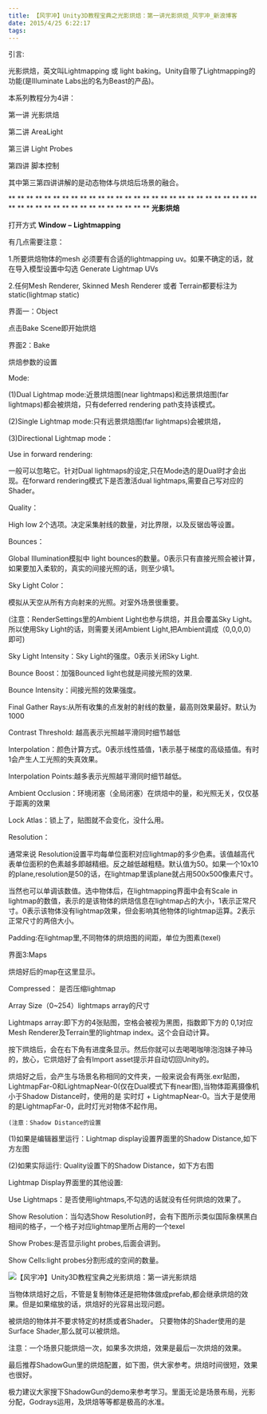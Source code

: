 ```yaml
---
title: 【风宇冲】Unity3D教程宝典之光影烘焙：第一讲光影烘焙_风宇冲_新浪博客
date: 2015/4/25 6:22:17
tags:
---
```



引言:

光影烘焙，英文叫Lightmapping 或 light baking。Unity自带了Lightmapping的功能(是Illuminate Labs出的名为Beast的产品)。

本系列教程分为4讲：

第一讲 光影烘焙

第二讲 AreaLight

第三讲 Light Probes

第四讲 脚本控制

其中第三第四讲讲解的是动态物体与烘焙后场景的融合。

  


 ** ** ** ** ** ** ** ** ** ** ** ** ** ** ** ** ** ** ** ** ** ** ** ** ** ** ** ** ** ** ** ** ** ** ** ** ** ** ** ** ** ** ** ** **光影烘焙**

  


打开方式 **Window** **–** **Lightmapping**

有几点需要注意：

1.所要烘焙物体的mesh 必须要有合适的lightmapping uv。如果不确定的话，就在导入模型设置中勾选 Generate Lightmap UVs

2.任何Mesh Renderer, Skinned Mesh Renderer 或者 Terrain都要标注为static(lightmap static)

  


界面一：Object

点击Bake Scene即开始烘焙

界面2：Bake

烘焙参数的设置

Mode:

(1)Dual Lightmap mode:近景烘焙图(near lightmaps)和远景烘焙图(far lightmaps)都会被烘焙，只有deferred rendering path支持该模式。

(2)Single Lightmap mode:只有远景烘焙图(far lightmaps)会被烘焙，

(3)Directional Lightmap mode：

Use in forward rendering:

一般可以忽略它。针对Dual lightmaps的设定,只在Mode选的是Dual时才会出现。在forward rendering模式下是否激活dual lightmaps,需要自己写对应的Shader。

Quality：

High low 2个选项。决定采集射线的数量，对比界限，以及反锯齿等设置。

Bounces：

Global Illumination模拟中 light bounces的数量。0表示只有直接光照会被计算，如果要加入柔软的，真实的间接光照的话，则至少填1。

Sky Light Color：

模拟从天空从所有方向射来的光照。对室外场景很重要。

(注意：RenderSettings里的Ambient Light也参与烘焙，并且会覆盖Sky Light。所以使用Sky Light的话，则需要关闭Ambient Light,把Ambient调成（0,0,0,0）即可)

Sky Light Intensity：Sky Light的强度。0表示关闭Sky Light.

Bounce Boost：加强Bounced light也就是间接光照的效果.

Bounce Intensity：间接光照的效果强度。

Final Gather Rays:从所有收集的点发射的射线的数量，最高则效果最好。默认为1000

Contrast Threshold: 越高表示光照越平滑同时细节越低

Interpolation：颜色计算方式。0表示线性插值，1表示基于梯度的高级插值。有时1会产生人工光照的失真效果。

Interpolation Points:越多表示光照越平滑同时细节越低。

Ambient Occlusion：环境闭塞（全局闭塞）在烘焙中的量，和光照无关，仅仅基于距离的效果

Lock Atlas：锁上了，贴图就不会变化，没什么用。

Resolution：

通常来说 Resolution设置平均每单位面积对应lightmap的多少色素。该值越高代表单位面积的色素越多即越精细。反之越低越粗糙。默认值为50。如果一个10x10的plane,resolution是50的话，在lightmap里该plane就占用500x500像素尺寸。

当然也可以单调该数值。选中物体后，在lightmapping界面中会有Scale in lightmap的数值，表示的是该物体的烘焙信息在lightmap占的大小，1表示正常尺寸。0表示该物体没有lightmap效果，但会影响其他物体的lightmap运算。2表示正常尺寸的两倍大小。

Padding:在lightmap里,不同物体的烘焙图的间距，单位为图素(texel)

界面3:Maps

烘焙好后的map在这里显示。

Compressed： 是否压缩lightmap

Array Size（0~254）lightmaps array的尺寸

Lightmaps array:即下方的4张贴图，空格会被视为黑图，指数即下方的 0,1对应Mesh Renderer及Terrain里的lightmap index。这个会自动计算。

按下烘焙后，会在右下角有进度条显示。然后你就可以去喝喝咖啡泡泡妹子神马的，放心，它烘焙好了会有Import asset提示并自动切回Unity的。

烘焙好之后，会产生与场景名称相同的文件夹，一般来说会有两张.exr贴图，LightmapFar-0和LightmapNear-0(仅在Dual模式下有near图),当物体距离摄像机小于Shadow Distance时，使用的是 实时灯 + LightmapNear-0。当大于是使用的是LightmapFar-0，此时灯光对物体不起作用。

    (注意：Shadow Distance的设置

(1)如果是编辑器里运行：Lightmap display设置界面里的Shadow Distance,如下方左图

(2)如果实际运行: Quality设置下的Shadow Distance，如下方右图

  


Lightmap Display界面里的其他设置:

Use Lightmaps：是否使用lightmaps,不勾选的话就没有任何烘焙的效果了。

Show Resolution：当勾选Show Resolution时，会有下图所示类似国际象棋黑白相间的格子，一个格子对应lightmap里所占用的一个texel

Show Probes:是否显示light probes,后面会讲到。

Show Cells:light probes分割形成的空间的数量。

![【风宇冲】Unity3D教程宝典之光影烘焙：第一讲光影烘焙](put-hash-type-here-for-http://s1.sinaimg.cn/bmiddle/47113292td520df05f900)

当物体烘焙好之后，不管是复制物体还是把物体做成prefab,都会继承烘焙的效果。但是如果缩放的话，烘焙好的光容易出现问题。

  


被烘焙的物体并不要求特定的材质或者Shader。 只要物体的Shader使用的是Surface Shader,那么就可以被烘焙。

  


注意：一个场景只能烘焙一次，如果多次烘焙，效果是最后一次烘焙的效果。

  


最后推荐ShadowGun里的烘焙配置，如下图，供大家参考。烘焙时间很短，效果也很好。

极力建议大家搜下ShadowGun的demo来参考学习。里面无论是场景布局，光影分配，Godrays运用，及烘焙等等都是极高的水准。

  


[](http://www.bj.cyberpolice.cn/index.jsp)
